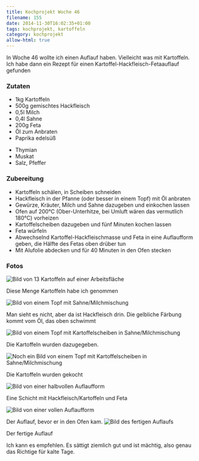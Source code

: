 ```yaml
---
title: Kochprojekt Woche 46
filename: 155
date: 2014-11-30T16:02:35+01:00
tags: kochprojekt, kartoffeln
category: kochprojekt
allow-html: true
---
```

<p>In Woche 46 wollte ich einen Auflauf haben. Vielleicht was mit Kartoffeln. Ich habe dann ein Rezept für einen Kartoffel-Hackfleisch-Fetaauflauf gefunden</p>

<h3>Zutaten</h3>
<ul>
<li>1kg Kartoffeln</li>
<li>500g gemischtes Hackfleisch</li>
<li>0,5l Milch</li>
<li>0,4l Sahne</li>
<li>200g Feta</li>
<li>Öl zum Anbraten</li>
<li>Paprika edelsüß<p></p>
</li><li>Thymian</li>
<li>Muskat</li>
<li>Salz, Pfeffer</li>
</ul>

<h3>Zubereitung</h3>
<ul>
<li>Kartoffeln schälen, in Scheiben schneiden</li>
<li>Hackfleisch in der Pfanne (oder besser in einem Topf) mit Öl anbraten</li>
<li>Gewürze, Kräuter, Milch und Sahne dazugeben und einkochen lassen</li>
<li>Ofen auf 200°C (Ober-Unterhitze, bei Umluft wären das vermutlich 180°C) vorheizen
</li><li>Kartoffelscheiben dazugeben und fünf Minuten kochen lassen</li>
<li>Feta würfeln</li>
<li>Abwechselnd Kartoffel-Hackfleischmasse und Feta in eine Auflaufform geben, die Hälfte des Fetas oben drüber tun</li>
<li>Mit Alufolie abdecken und für 40 Minuten in den Ofen stecken
</li></ul>

<h3>Fotos</h3>
<img src="https://www.strangerthanusual.de/hosted_files/439/download" alt="Bild von 13 Kartoffeln auf einer Arbeitsfläche">
<p>Diese Menge Kartoffeln habe ich genommen</p>
<img src="https://www.strangerthanusual.de/hosted_files/440/download" alt="Bild von einem Topf mit Sahne/Milchmischung">
<p>Man sieht es nicht, aber da ist Hackfleisch drin. Die gelbliche Färbung kommt vom Öl, das oben schwimmt</p>
<img src="https://www.strangerthanusual.de/hosted_files/441/download" alt="Bild von einem Topf mit Kartoffelscheiben in Sahne/Milchmischung">
<p>Die Kartoffeln wurden dazugegeben.</p>
<img src="https://www.strangerthanusual.de/hosted_files/442/download" alt="Noch ein Bild von einem Topf mit Kartoffelscheiben in Sahne/Milchmischung">
<p>Die Kartoffeln wurden gekocht</p>
<img src="https://www.strangerthanusual.de/hosted_files/443/download" alt="Bild von einer halbvollen Auflaufform">
<p>Eine Schicht mit Hackfleisch/Kartoffeln und Feta</p>
<img src="https://www.strangerthanusual.de/hosted_files/444/download" alt="Bild von einer vollen Auflaufform">
<p>Der Auflauf, bevor er in den Ofen kam.
<img src="https://www.strangerthanusual.de/hosted_files/445/download" alt="Bild des fertigen Auflaufs">
</p><p>Der fertige Auflauf</p>

<p>Ich kann es empfehlen. Es sättigt ziemlich gut und ist mächtig, also genau das Richtige für kalte Tage.</p>
